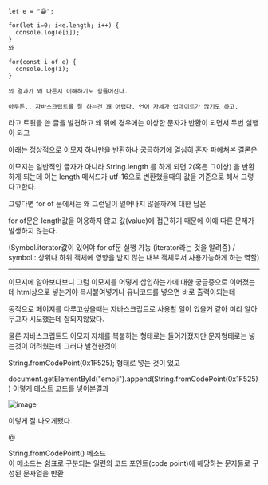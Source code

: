 ```
let e = "😀";

for(let i=0; i<e.length; i++) {
  console.log(e[i]);
}
와

for(const i of e) {
  console.log(i);
}

의 결과가 왜 다른지 이해하기도 힘들어진다.

아무튼.. 자바스크립트를 잘 하는건 꽤 어렵다. 언어 자체가 업데이트가 많기도 하고. 
```
라고 트윗을 쓴 글을 발견하고 왜 위에 경우에는 이상한 문자가 반환이 되면서 두번 실행이 되고 

아래는 정상적으로 이모지 하나만을 반환하나 궁금하기에 열심히 혼자 파헤쳐본 결론은

이모지는 일반적인 글자가 아니라 String.length 를 하게 되면 2(혹은 그이상) 을 반환하게 되는데 이는 length 메서드가 utf-16으로 변환했을때의 값을 기준으로 해서 그렇다고한다.

그렇다면 for of 문에서는 왜 그런일이 일어나지 않을까?에 대한 답은 

for of문은 length값을 이용하지 않고 값(value)에 접근하기 때문에 이에 따른 문제가 발생하지 않는다.

(Symbol.iterator값이 있어야 for of문 실행 가능 (iterator라는 것을 알려줌) / symbol : 상위나 하위 객체에 영향을 받지 않는 내부 객체로서 사용가능하게 하는 역할) 




---------------------------------------------------------------------

이모지에 알아보다보니 그럼 이모지를 어떻게 삽입하는가에 대한 궁금증으로 이어졌는데 html상으로 넣는거야 복사붙여넣기나 유니코드를 넣으면 바로 출력이되는데 

동적으로 페이지를 다루고싶을때는 자바스크립트로 사용할 일이 있을거 같아 미리 알아두고자 시도했는데 잘되지않았다. 

물론 자바스크립트도 이모지 자체를 복붙하는 형태로는 들어가졌지만 문자형태로는 넣는것이 어려웠는데 그러다 발견한것이 

String.fromCodePoint(0x1F525); 형태로 넣는 것이 었고 

document.getElementById("emoji").append(String.fromCodePoint(0x1F525)) 이렇게 테스트 코드를 넣어본결과  

 ![image](https://user-images.githubusercontent.com/97571604/224541140-fde4354c-3d8e-40aa-8e40-d2b2c80208ae.png)  
 
 이렇게 잘 나오게됐다.
 
 
 @ 
   
   String.fromCodePoint() 메소드  
이 메소드는 쉼표로 구분되는 일련의 코드 포인트(code point)에 해당하는 문자들로 구성된 문자열을 반환

